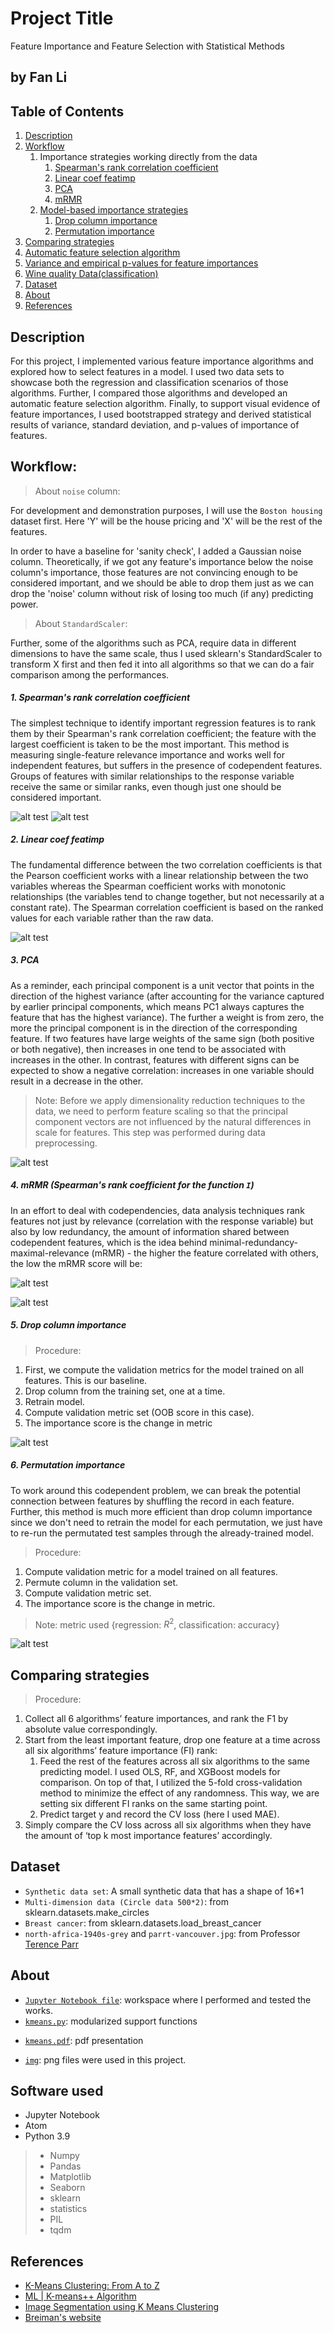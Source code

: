 # Project Title
Feature Importance and Feature Selection with Statistical Methods

## by Fan Li

## Table of Contents
1. [Description](#description)
2. [Workflow](#Workflow)
   1. Importance strategies working directly from the data
       1. [Spearman's rank correlation coefficient](#ssrc)
       2. [Linear coef featimp](#lcf)
       2. [PCA](#pca)
       3. [mRMR](#mrmr)
   2. [Model-based importance strategies](#model)
       1. [Drop column importance](#drp)
       2. [Permutation importance](#per)
7. [Comparing strategies](#com)
8. [Automatic feature selection algorithm](#auto)
9. [Variance and empirical p-values for feature importances](#var)
10. [Wine quality Data(classification)](#class)
11. [Dataset](#Dataset)
12. [About](#About)
13. [References](#ref)

<a name="description"></a>
## Description
For this project, I implemented various feature importance algorithms and explored how to select features in a model. I used two data sets to showcase both the regression and classification scenarios of those algorithms. Further, I compared those algorithms and developed an automatic feature selection algorithm. Finally, to support visual evidence of feature importances, I used bootstrapped strategy and derived statistical results of variance, standard deviation, and p-values of importance of features.


<a name="Workflow"></a>
## Workflow:
> About `noise` column:

For development and demonstration purposes, I will use the `Boston housing` dataset first. Here 'Y' will be the house pricing and 'X' will be the rest of the features.

In order to have a baseline for 'sanity check', I added a Gaussian noise column. Theoretically, if we got any feature's importance below the noise column's importance, those features are not convincing enough to be considered important, and we should be able to drop them just as we can drop the 'noise' column without risk of losing too much (if any) predicting power.

> About `StandardScaler`:

Further, some of the algorithms such as PCA, require data in different dimensions to have the same scale, thus I used sklearn's StandardScaler to transform X first and then fed it into all algorithms so that we can do a fair comparison among the performances.

<a name="ssrc"></a>
##### 1. Spearman's rank correlation coefficient
The simplest technique to identify important regression features is to rank them by their Spearman's rank correlation coefficient; the feature with the largest coefficient is taken to be the most important. This method is measuring single-feature relevance importance and works well for independent features, but suffers in the presence of codependent features. Groups of features with similar relationships to the response variable receive the same or similar ranks, even though just one should be considered important.

![alt test](https://raw.githubusercontent.com/victorlifan/feature_importance/main/img/speaman1.png)
![alt test](https://raw.githubusercontent.com/victorlifan/feature_importance/main/img/spearnman2.png)

<a name="lcf"></a>
##### 2. Linear coef featimp

The fundamental difference between the two correlation coefficients is that the Pearson coefficient works with a linear relationship between the two variables whereas the Spearman coefficient works with monotonic relationships (the variables tend to change together, but not necessarily at a constant rate). The Spearman correlation coefficient is based on the ranked values for each variable rather than the raw data.

![alt test](https://raw.githubusercontent.com/victorlifan/feature_importance/main/img/linear1.png)

<a name="pca"></a>
##### 3. PCA
As a reminder, each principal component is a unit vector that points in the direction of the highest variance (after accounting for the variance captured by earlier principal components, which means PC1 always captures the feature that has the highest variance). The further a weight is from zero, the more the principal component is in the direction of the corresponding feature. If two features have large weights of the same sign (both positive or both negative), then increases in one tend to be associated with increases in the other. In contrast, features with different signs can be expected to show a negative correlation: increases in one variable should result in a decrease in the other.

> Note: Before we apply dimensionality reduction techniques to the data, we need to perform feature scaling so that the principal component vectors are not influenced by the natural differences in scale for features. This step was performed during data preprocessing.

![alt test](https://raw.githubusercontent.com/victorlifan/feature_importance/main/img/pca3.png)


<a name="mrmr"></a>
##### 4. mRMR (Spearman's rank coefficient for the function `I`)

In an effort to deal with codependencies, data analysis techniques rank features not just by relevance (correlation with the response variable) but also by low redundancy, the amount of information shared between codependent features, which is the idea behind minimal-redundancy-maximal-relevance (mRMR) - the higher the feature correlated with others, the low the mRMR score will be:

![alt test](https://raw.githubusercontent.com/victorlifan/feature_importance/main/img/mrmr1.png)

![alt test](https://raw.githubusercontent.com/victorlifan/feature_importance/main/img/mrmr2.png)

<a name='drp'></a>
##### 5. Drop column importance
> Procedure:

1. First, we compute the validation metrics for the model trained on all features. This is our baseline.
2. Drop column from the training set, one at a time.
3. Retrain model.
4. Compute validation metric set (OOB score in this case).
5. The importance score is the change in metric

![alt test](https://raw.githubusercontent.com/victorlifan/feature_importance/main/img/drop1.png)

<a name='per'></a>
##### 6. Permutation importance

To work around this codependent problem, we can break the potential connection between features by shuffling the record in each feature. Further, this method is much more efficient than drop column importance since we don't need to retrain the model for each permutation, we just have to re-run the permutated test samples through the already-trained model.

> Procedure:

1. Compute validation metric for a model trained on all features.
2. Permute column in the validation set.
3. Compute validation metric set.
4. The importance score is the change in metric.
> Note: metric used {regression: $R^2$, classification: accuracy}

![alt test](https://raw.githubusercontent.com/victorlifan/feature_importance/main/img/per1.png)


<a name="com"></a>
## Comparing strategies
> Procedure:

1. Collect all 6 algorithms’ feature importances, and rank the F1 by absolute value correspondingly.
2. Start from the least important feature, drop one feature at a time across all six algorithms’ feature importance (FI) rank:
	1. Feed the rest of the features across all six algorithms to the same predicting model. I used OLS, RF, and XGBoost models for comparison. On top of that, I utilized the 5-fold cross-validation method to minimize the effect of any randomness. This way, we are setting six different FI ranks on the same starting point.
	2. Predict target y and record the CV loss (here I used MAE).
3. Simply compare the CV loss across all six algorithms when they have the amount of ‘top k most importance features’ accordingly.



<a name="Dataset"></a>
## Dataset

* `Synthetic data set`: A small synthetic data that has a shape of 16*1
* `Multi-dimension data (Circle data 500*2)`: from sklearn.datasets.make_circles
* `Breast cancer`: from sklearn.datasets.load_breast_cancer
* `north-africa-1940s-grey` and `parrt-vancouver.jpg`: from Professor [Terence Parr](https://en.wikipedia.org/wiki/Terence_Parr)

<a name="summary"></a>


<a name="About"></a>
## About
+ [`Jupyter Notebook file`](https://github.com/victorlifan/kmeans/blob/main/kmeans.ipynb): workspace where I performed and tested the works.
+ [`kmeans.py`](https://github.com/victorlifan/kmeans/blob/main/kmeans.py): modularized support functions
* [`kmeans.pdf`](https://github.com/victorlifan/kmeans/blob/main/kmeans.pdf): pdf presentation
+ [`img`](https://github.com/victorlifan/kmeans/tree/main/img): png files were used in this project.

<a name="Software"></a>
## Software used
+ Jupyter Notebook
+ Atom
+ Python 3.9
>   * Numpy
>   * Pandas
>   * Matplotlib
>   * Seaborn
>   * sklearn
>   * statistics
>   * PIL
>   * tqdm


<a name="ref"></a>
## References
* [K-Means Clustering: From A to Z](https://towardsdatascience.com/k-means-clustering-from-a-to-z-f6242a314e9a)
* [ML | K-means++ Algorithm](https://www.geeksforgeeks.org/ml-k-means-algorithm/)
* [Image Segmentation using K Means Clustering](https://www.geeksforgeeks.org/image-segmentation-using-k-means-clustering/)
* [Breiman's website](https://www.stat.berkeley.edu/~breiman/RandomForests/cc_home.htm#prox)
